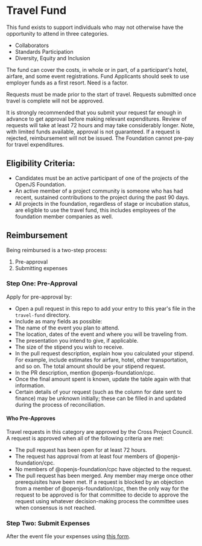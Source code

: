 # Travel Fund

This fund exists to support individuals who may not otherwise have the opportunity to attend in three categories.
  - Collaborators
  - Standards Participation
  - Diversity, Equity and Inclusion

The fund can cover the costs, in whole or in part, of a participant's hotel, airfare, and some event registrations.
Fund Applicants should seek to use employer funds as a first resort. Need is a factor.

Requests must be made prior to the start of travel. Requests submitted once travel is complete will not be approved.

It is strongly recommended that you submit your request far enough in advance to get approval before making relevant expenditures. Review of requests will take at least 72 hours and may take considerably longer. Note, with limited funds available, approval is not guaranteed. If a request is rejected, reimbursement will not be issued. The Foundation cannot pre-pay for travel expenditures.

## Eligibility Criteria:
* Candidates must be an active participant of one of the projects of the OpenJS Foundation.
* An active member of a project community is someone who has had recent, sustained contributions to the project during the past 90 days.
* All projects in the foundation, regardless of stage or incubation status, are eligible to use the travel fund, this includes employees of the foundation member companies as well.

## Reimbursement

Being reimbursed is a two-step process:

1. Pre-approval
2. Submitting expenses  

### Step One: Pre-Approval
Apply for pre-approval by:

   * Open a pull request in this repo to add your entry to this year's file in the ```travel-fund``` directory.
   * Include as many fields as possible:
   * The name of the event you plan to attend.
   * The location, dates of the event and where you will be traveling from.
   * The presentation you intend to give, if applicable.
   * The size of the stipend you wish to receive.
   * In the pull request description, explain how you calculated your stipend. For example, include estimates for  airfare, hotel, other transportation, and so on. The total amount should be your stipend request.
   * In the PR description, mention @openjs-foundation/cpc.
   * Once the final amount spent is known, update the table again with that information.
   * Certain details of your request (such as the column for date sent to finance) may be unknown initially; these can be filled in and updated during the process of reconciliation.

#### Who Pre-Approves
Travel requests in this category are approved by the Cross Project Council. A request is approved when all of the following criteria are met:

  * The pull request has been open for at least 72 hours.
  * The request has approval from at least four members of @openjs-foundation/cpc.
  * No members of @openjs-foundation/cpc have objected to the request.
  * The pull request has been merged. Any member may merge once other prerequisites have been met.
  If a request is blocked by an objection from a member of @openjs-foundation/cpc, then the only way for the
  request to be approved is for that committee to decide to approve the request using whatever
  decision-making process the committee uses when consensus is not reached.


  ### Step Two: Submit Expenses
After the event file your expenses using [this form](https://form.asana.com/?k=S6lGzAjHv2uv7M8llnhO_w&d=9283783873717). 



